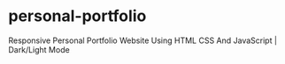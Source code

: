 # personal-portfolio
Responsive Personal Portfolio Website Using HTML CSS And JavaScript | Dark/Light Mode
